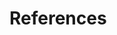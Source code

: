 # References

[^robbins]: Robbins, H. (1952). Some aspects of the sequential design of experiments. *Bulletin of the American Mathematical Society*, 58(5), 527-535. <a href="https://sci-hub.se/http://dx.doi.org/10.1090/S0002-9904-1952-09620-8" target="_blank">doi:10.1090/S0002-9904-1952-09620-8</a>

[^Johnson]: Johnson, N. L. (1961). Sequential Analysis: A Survey. Journal of the Royal Statistical Society. Series A (General), 124(3), 372.  <a href="https://sci-hub.se/https://doi.org/10.2307/2343243" target="_blank"> doi:10.2307/2343243 </a>

[^Weigl]: Weigl, H. G. (2013). Abraham Wald: a statistician as a key figure for modern econometrics (Doctoral dissertation, Staats-und Universitätsbibliothek Hamburg Carl von Ossietzky). <a href="https://ediss.sub.uni-hamburg.de/handle/ediss/4889" target="_blank">Dissertation Link</a>


[^Agrawal]:Agrawal R. Sample mean based index policies by O(log n) regret for the multi-armed bandit problem. Advances in Applied Probability. 1995;27(4):1054-1078.<a href="https://sci-hub.se/10.2307/1427934" target="_blank">doi:10.2307/1427934 </a>

[^lai1985]: Lai, T. L., & Robbins, H. (1985). Asymptotically efficient adaptive allocation rules. *Advances in Applied Mathematics*, 6(1), 4-22. 

[^auer2002]: Auer, P., Cesa-Bianchi, N., & Fischer, P. (2002). Finite-time analysis of the multiarmed bandit problem. *Machine learning*, 47(2), 235-256.